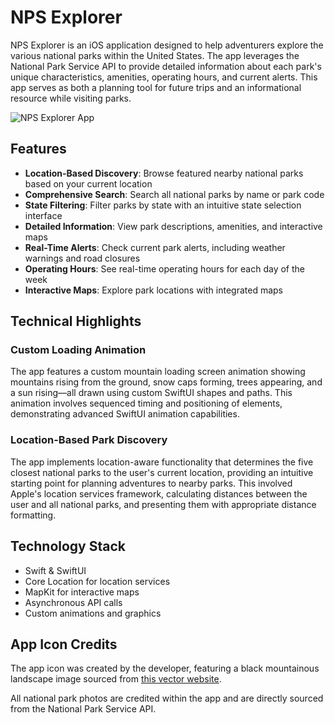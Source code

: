 # NPS Explorer

NPS Explorer is an iOS application designed to help adventurers explore the various national parks within the United States. The app leverages the National Park Service API to provide detailed information about each park's unique characteristics, amenities, operating hours, and current alerts. This app serves as both a planning tool for future trips and an informational resource while visiting parks.

![NPS Explorer App](https://via.placeholder.com/750x400?text=NPS+Explorer+App)

## Features

- **Location-Based Discovery**: Browse featured nearby national parks based on your current location
- **Comprehensive Search**: Search all national parks by name or park code
- **State Filtering**: Filter parks by state with an intuitive state selection interface
- **Detailed Information**: View park descriptions, amenities, and interactive maps
- **Real-Time Alerts**: Check current park alerts, including weather warnings and road closures
- **Operating Hours**: See real-time operating hours for each day of the week
- **Interactive Maps**: Explore park locations with integrated maps

## Technical Highlights

### Custom Loading Animation
The app features a custom mountain loading screen animation showing mountains rising from the ground, snow caps forming, trees appearing, and a sun rising—all drawn using custom SwiftUI shapes and paths. This animation involves sequenced timing and positioning of elements, demonstrating advanced SwiftUI animation capabilities.

### Location-Based Park Discovery
The app implements location-aware functionality that determines the five closest national parks to the user's current location, providing an intuitive starting point for planning adventures to nearby parks. This involved Apple's location services framework, calculating distances between the user and all national parks, and presenting them with appropriate distance formatting.

## Technology Stack

- Swift & SwiftUI
- Core Location for location services
- MapKit for interactive maps
- Asynchronous API calls
- Custom animations and graphics

## App Icon Credits

The app icon was created by the developer, featuring a black mountainous landscape image sourced from [this vector website](https://www.freepik.com/premium-vector/majestic-mountain-silhouette_393544826.htm#fromView=keyword&page=1&position=26&uuid=379e6c9a-070f-4f4a-b1f0-854b3b002849&query=Black+Mountain).

All national park photos are credited within the app and are directly sourced from the National Park Service API.
